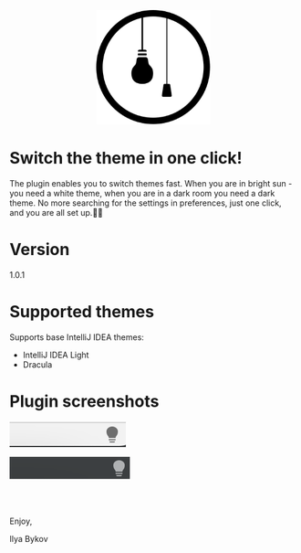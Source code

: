 <p align="center">
    <img src="src/main/resources/META-INF/pluginIcon.svg" alt="drawing" width="200" />
</p>

# Switch the theme in one click!

The plugin enables you to switch themes fast. When you are in bright sun - you need a white theme, when you are in 
a dark room you need a dark theme. No more searching for the settings in preferences, just one click, and you are 
all set up.👩‍💻

# Version

1.0.1

# Supported themes

Supports base IntelliJ IDEA themes:
- IntelliJ IDEA Light
- Dracula

# Plugin screenshots

![Theme switcher button (light theme)](doc/light.png?raw=true "Theme switcher button (light theme)")

![Theme switcher button (dark theme)](doc/dark.png?raw=true "Theme switcher button (dark theme)")

<br><br>

Enjoy,

Ilya Bykov
